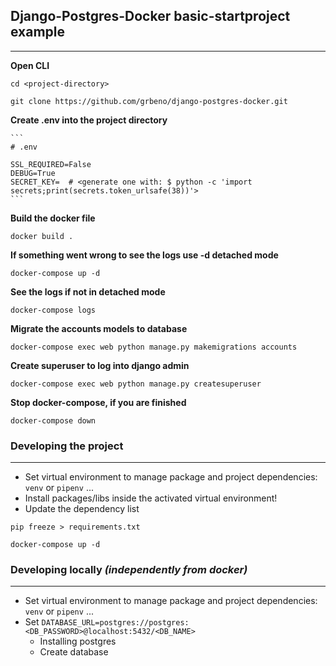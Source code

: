 ## Django-Postgres-Docker basic-startproject example
---

__Open CLI__
```
cd <project-directory>
```
``` 
git clone https://github.com/grbeno/django-postgres-docker.git
```

__Create .env into the project directory__

    ```
    # .env
    
    SSL_REQUIRED=False
    DEBUG=True
    SECRET_KEY=  # <generate one with: $ python -c 'import secrets;print(secrets.token_urlsafe(38))'>
    ```

__Build the docker file__
```
docker build .
```
__If something went wrong to see the logs use -d detached mode__
```
docker-compose up -d  
```
__See the logs if not in detached mode__
```
docker-compose logs
```
__Migrate the accounts models to database__
```
docker-compose exec web python manage.py makemigrations accounts
```
__Create superuser to log into django admin__
```
docker-compose exec web python manage.py createsuperuser
```
__Stop docker-compose, if you are finished__
```
docker-compose down
```

### Developing the project
---
- Set virtual environment to manage package and project dependencies: `venv` or `pipenv` ...
- Install packages/libs inside the activated virtual environment!
- Update the dependency list
```
pip freeze > requirements.txt
```
```
docker-compose up -d
```
### Developing locally _(independently from docker)_
---
- Set virtual environment to manage package and project dependencies: `venv` or `pipenv` ...
- Set `DATABASE_URL=postgres://postgres:<DB_PASSWORD>@localhost:5432/<DB_NAME>`
    - Installing postgres
    - Create database

